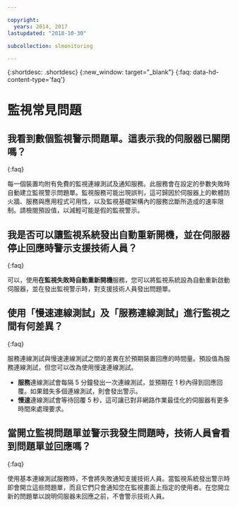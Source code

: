 ```yaml
---

copyright:
  years: 2014, 2017
lastupdated: "2018-10-30"

subcollection: slmonitoring

---
```


{:shortdesc: .shortdesc}
{:new_window: target="_blank"}
{:faq: data-hd-content-type='faq'}

# 監視常見問題

## 我看到數個監視警示問題單。這表示我的伺服器已關閉嗎？
{:faq}

每一個裝置均附有免費的監視連線測試及通知服務。此服務會在設定的參數失敗時自動建立監視警示問題單。監視服務可能出現誤判，這可歸因於伺服器上的軟體防火牆、服務與應用程式可用性，以及監視基礎架構內的服務岔斷所造成的速率限制。請檢閱預設值，以減輕可能是假的監視警示。

## 我是否可以讓監視系統發出自動重新開機，並在伺服器停止回應時警示支援技術人員？
{:faq}

可以，使用**在監視失敗時自動重新開機**服務，您可以將監視系統設為自動重新啟動伺服器，並在發出監視警示時，對支援技術人員發出問題單。

## 使用「慢速連線測試」及「服務連線測試」進行監視之間有何差異？
{:faq}

服務連線測試與慢速連線測試之間的差異在於預期裝置回應的時間量。預設值為服務連線測試，但您可以改為使用慢速連線測試。

* **服務**連線測試會每隔 5 分鐘發出一次連線測試，並預期在 1 秒內得到回應回覆。如果錯失多個連線測試，則會發出警示。
* **慢速**連線測試會等待回覆 5 秒，這可讓已對非網路作業最佳化的伺服器有更多時間來處理要求。


## 當開立監視問題單並警示我發生問題時，技術人員會看到問題單並回應嗎？
{:faq}

使用基本連線測試服務時，不會將失敗通知支援技術人員。當監視系統發出警示時即會開立這些問題單，而且它們只會通知您在監視畫面上指定的使用者。在您開立新的問題單以說明伺服器未回應之前，不會警示技術人員。

